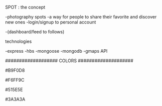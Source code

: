 SPOT : the concept

-photography spots
-a way for people to share their favorite and discover new ones
-login/signup to personal account

-(dashboard/feed to follows)

technologies

-express
-hbs
-mongoose
-mongodb
-gmaps API

################### COLORS ####################

#B9F0D8

#F6FF9C

#515E5E

#3A3A3A